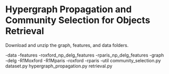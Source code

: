 # Hypergraph Propagation and Community Selection for Objects Retrieval

Download and unzip the graph, features, and data folders. 

-data 
-features 
  -roxford_np_delg_features 
  -rparis_np_delg_features 
-graph 
  -delg
    -R1Moxford 
    -R1Mparis 
    -roxford
    -rparis 
-util
community_selection.py
dataset.py
hypergraph_propagation.py
retrieval.py
